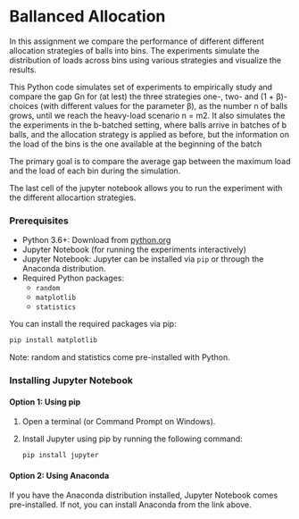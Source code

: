 # Ballanced Allocation

In this assignment we compare the performance of different different allocation strategies of balls into bins. The experiments simulate the distribution of loads across bins using various strategies and visualize the results.

This Python code simulates set of experiments to empirically study and compare the gap Gn for (at lest) the three strategies one-, two- and (1 + β)-choices (with different values for the parameter β), as the number n of balls grows, until we reach the heavy-load scenario n = m2. It also simulates the the experiments in the b-batched setting, where balls arrive in batches of b balls, and the allocation strategy is applied as before, but the information on the load of the bins is the one available at the beginning of the batch

The primary goal is to compare the average gap between the maximum load and the load of each bin during the simulation.

The last cell of the jupyter notebook allows you to run the experiment with the different allocartion strategies.

### Prerequisites

- Python 3.6+: Download from [python.org](https://www.python.org/downloads/)
- Jupyter Notebook (for running the experiments interactively)
- Jupyter Notebook: Jupyter can be installed via `pip` or through the Anaconda distribution.
- Required Python packages:
  - `random`
  - `matplotlib`
  - `statistics`

You can install the required packages via pip:

```bash
pip install matplotlib
```

Note: random and statistics come pre-installed with Python.

### Installing Jupyter Notebook

#### Option 1: Using pip

1. Open a terminal (or Command Prompt on Windows).
2. Install Jupyter using pip by running the following command:

   ```bash
   pip install jupyter
   ```

#### Option 2: Using Anaconda
If you have the Anaconda distribution installed, Jupyter Notebook comes pre-installed. If not, you can install Anaconda from the link above.

